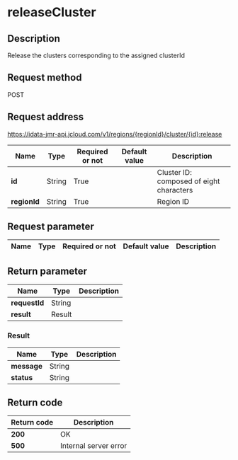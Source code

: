 # releaseCluster


## Description
Release the clusters corresponding to the assigned clusterId

## Request method
POST

## Request address
https://idata-jmr-api.jcloud.com/v1/regions/{regionId}/cluster/{id}:release

|Name|Type|Required or not|Default value|Description|
|---|---|---|---|---|
|**id**|String|True||Cluster ID: composed of eight characters|
|**regionId**|String|True||Region ID|

## Request parameter
|Name|Type|Required or not|Default value|Description|
|---|---|---|---|---|


## Return parameter
|Name|Type|Description|
|---|---|---|
|**requestId**|String||
|**result**|Result||


### <a name="Result">Result</a>
|Name|Type|Description|
|---|---|---|
|**message**|String||
|**status**|String||

## Return code
|Return code|Description|
|---|---|
|**200**|OK|
|**500**|Internal server error|
